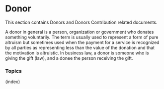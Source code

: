 # Donor

This section contains Donors and Donors Contribution related documents.

A donor in general is a person, organization or government who donates something voluntarily. The term is usually used to represent a form of pure altruism but sometimes used when the payment for a service is recognized by all parties as representing less than the value of the donation and that the motivation is altruistic. In business law, a donor is someone who is giving the gift (law), and a donee the person receiving the gift.

### Topics

{index}
